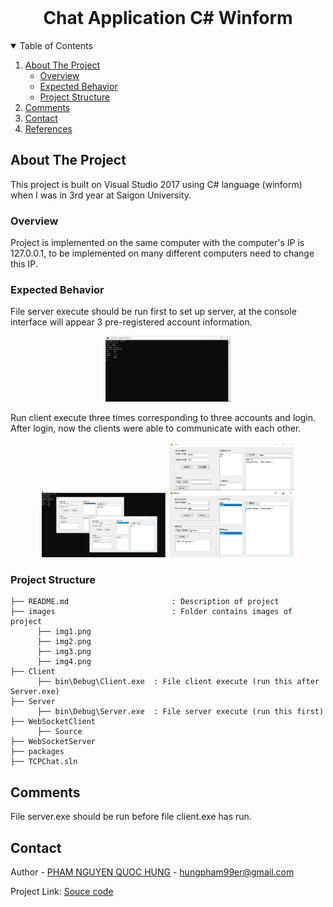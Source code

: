 <!-- PROJECT LOGO -->
<br />
<p align="center">
  <h1 align="center">Chat Application C# Winform </h1>
  
  

<!-- TABLE OF CONTENTS -->
<details open="open">
  <summary>Table of Contents</summary>
  <ol>
    <li>
      <a href="#about-the-project">About The Project</a>
      <ul>
        <li><a href="#overview">Overview</a></li>
		<li><a href="#expected-behavior">Expected Behavior</a></li>
		<li><a href="#project-structure">Project Structure</a></li>
      </ul>
    </li>
	<li><a href="#comments">Comments</a></li>
    <li><a href="#contact">Contact</a></li>
    <li><a href="#references">References</a></li>
  </ol>
</details>



<!-- ABOUT THE PROJECT -->
## About The Project

This project is built on Visual Studio 2017 using C# language (winform) when I was in 3rd year at Saigon University.

### Overview
Project is implemented on the same computer with the computer's IP is 127.0.0.1, to be implemented on many different computers need to change this IP.

### Expected Behavior
<p>
File server execute should be run first to set up server, at the console interface will appear 3 pre-registered account information.
<p align="center">
  <img src="images/img2.png" width="200" title="hover text">
</p>
Run client execute three times corresponding to three accounts and login. After login, now the clients were able to communicate with each other. 
<p align="center">
  <img src="images/img3.png" width="200" title="hover text">
  <img src="images/img4.png" width="200" title="hover text">
</p>


### Project Structure

```
├── README.md              			: Description of project
├── images              			: Folder contains images of project
      ├── img1.png
      ├── img2.png
      ├── img3.png
      ├── img4.png
├── Client         			
      ├── bin\Debug\Client.exe  : File client execute (run this after Server.exe)
├── Server					
      ├── bin\Debug\Server.exe  : File server execute (run this first)
├── WebSocketClient			
      ├── Source
├── WebSocketServer			
├── packages				
├── TCPChat.sln

```

<!-- GETTING STARTED -->
## Comments
File server.exe should be run before file client.exe has run.

<!-- CONTACT -->
## Contact

Author - [PHAM NGUYEN QUOC HUNG](https://hun9pham.github.io) - hungpham99er@gmail.com

Project Link: [Souce code](https://github.com/hun9pham/chat-application-csharp-winform.git)

